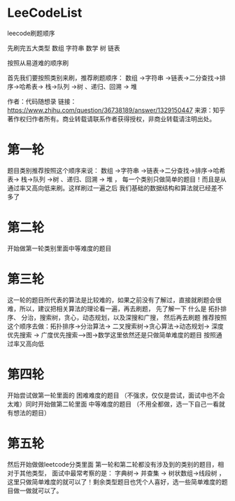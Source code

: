 # LeeCodeList
leecode刷题顺序

先刷完五大类型
数组
字符串
数学
树
链表

按照从易道难的顺序刷


首先我们要按照类别来刷，推荐刷题顺序： 数组 ->字符串 ->链表->二分查找->排序->哈希表-> 栈->队列 ->树 、递归、回溯 -> 堆

作者：代码随想录
链接：https://www.zhihu.com/question/36738189/answer/1329150447
来源：知乎
著作权归作者所有。商业转载请联系作者获得授权，非商业转载请注明出处。

# 第一轮
题目类别推荐按照这个顺序来说： 数组 ->字符串 ->链表->二分查找->排序->哈希表-> 栈->队列 ->树 、递归、回溯 -> 堆 ，
每一个类别只做简单的题目！而且是从通过率又高向低来刷。这样刷过一遍之后 我们基础的数据结构和算法就已经差不多了
# 第二轮
开始做第一轮类别里面中等难度的题目 
# 第三轮 
这一轮的题目所代表的算法是比较难的，如果之前没有了解过，直接就刷题会很难，所以，建议把相关算法的理论看一遍，再去刷题， 
先了解一下 什么是 拓扑排序、 分治，搜索树，贪心，动态规划，以及深搜和广搜，
然后再去刷题 
推荐按照这个顺序去做：拓扑排序->分治算法-> 二叉搜索树->贪心算法->动态规划-> 深度优先搜索 -> 广度优先搜索-->图->数学这里依然还是只做简单难度的题目 按照通过率又高向低
# 第四轮 
开始尝试做第一轮里面的 困难难度的题目 （不强求，仅仅是尝试，面试中也不会太难）同时开始做第二轮里面 中等难度的题目 （不用全都做，选一下自己一看就有想法的题目）
# 第五轮
然后开始做做leetcode分类里面 
第一轮和第二轮都没有涉及到的类别的题目，相对于其他类型，
面试中最常考察的是： 字典树-> 并查集 -> 树状数组->线段树 ， 
这里只做简单难度的就可以了！剩余类型题目也凭个人喜好，选一些简单难度的题目做一做就可以了。
